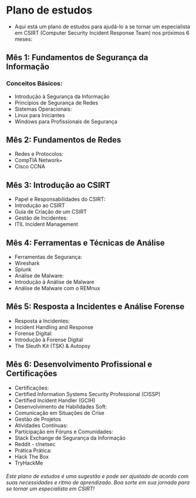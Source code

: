 # Plano de estudos
- Aqui está um plano de estudos para ajudá-lo a se tornar um especialista em CSIRT (Computer Security Incident Response Team) nos próximos 6 meses:

## Mês 1: Fundamentos de Segurança da Informação
### Conceitos Básicos:
- Introdução à Segurança da Informação
- Princípios de Segurança de Redes
- Sistemas Operacionais:
- Linux para Iniciantes
- Windows para Profissionais de Segurança

## Mês 2: Fundamentos de Redes
- Redes e Protocolos:
- CompTIA Network+
- Cisco CCNA
## Mês 3: Introdução ao CSIRT
- Papel e Responsabilidades do CSIRT:
- Introdução ao CSIRT
- Guia de Criação de um CSIRT
- Gestão de Incidentes:
- ITIL Incident Management
## Mês 4: Ferramentas e Técnicas de Análise
- Ferramentas de Segurança:
- Wireshark
- Splunk
- Análise de Malware:
- Introdução à Análise de Malware
- Análise de Malware com o REMnux
## Mês 5: Resposta a Incidentes e Análise Forense
- Resposta a Incidentes:
- Incident Handling and Response
- Forense Digital:
- Introdução à Forense Digital
- The Sleuth Kit (TSK) & Autopsy
## Mês 6: Desenvolvimento Profissional e Certificações
- Certificações:
- Certified Information Systems Security Professional (CISSP)
- Certified Incident Handler (GCIH)
- Desenvolvimento de Habilidades Soft:
- Comunicação em Situações de Crise
- Gestão de Projetos
- Atividades Contínuas:
- Participação em Fóruns e Comunidades:
- Stack Exchange de Segurança da Informação
- Reddit - r/netsec
- Prática Prática:
- Hack The Box
- TryHackMe
###### Este plano de estudos é uma sugestão e pode ser ajustado de acordo com suas necessidades e ritmo de aprendizado. Boa sorte em sua jornada para se tornar um especialista em CSIRT!

